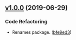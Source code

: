 <a name="v1.0.0"></a>
## [v1.0.0](https://github.com/alexseitsinger/django-dynamic-image/compare/1bd62577131d7b2910bf4d7994dc9b3c518c5ad1...v1.0.0) (2019-06-29)

### Code Refactoring
- Renames package. ([bfe9ed3](https://github.com/alexseitsinger/django-dynamic-image/commit/bfe9ed3b8438d01ebfddb07a61d8c994e0edc379))


